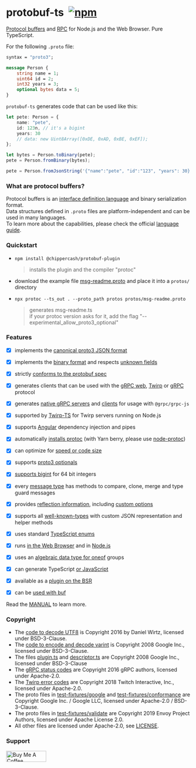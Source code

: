 protobuf-ts [![<timostamm>](https://circleci.com/gh/timostamm/protobuf-ts.svg?style=svg)](https://app.circleci.com/pipelines/github/timostamm/protobuf-ts) [![npm](https://img.shields.io/npm/v/@chippercash/protobuf-plugin?x)](https://www.npmjs.com/package/@chippercash/protobuf-plugin)
===========


[Protocol buffers](https://developers.google.com/protocol-buffers) 
and [RPC](https://en.wikipedia.org/wiki/Remote_procedure_call) 
for Node.js and the Web Browser. 
Pure TypeScript.

For the following `.proto` file:
```proto
syntax = "proto3";

message Person {
    string name = 1;
    uint64 id = 2;
    int32 years = 3;
    optional bytes data = 5;
}
```

`protobuf-ts` generates code that can be used like this:

```typescript
let pete: Person = {
    name: "pete", 
    id: 123n, // it's a bigint
    years: 30
    // data: new Uint8Array([0xDE, 0xAD, 0xBE, 0xEF]);
};

let bytes = Person.toBinary(pete);
pete = Person.fromBinary(bytes);

pete = Person.fromJsonString('{"name":"pete", "id":"123", "years": 30}')
```

### What are protocol buffers?

Protocol buffers is an [interface definition language](https://en.wikipedia.org/wiki/Interface_description_language) 
and binary serialization format.  
Data structures defined in `.proto` files are platform-independent and can 
be used in many languages.  
To learn more about the capabilities, please check the
official [language guide](https://developers.google.com/protocol-buffers/docs/overview).


### Quickstart

- `npm install @chippercash/protobuf-plugin`
  > installs the plugin and the compiler "protoc"  

- download the example file [msg-readme.proto](https://raw.githubusercontent.com/timostamm/protobuf-ts/master/packages/test-fixtures/msg-readme.proto) and place it into a `protos/` directory

- `npx protoc --ts_out . --proto_path protos protos/msg-readme.proto`
  > generates msg-readme.ts  
  > if your protoc version asks for it, add the flag "--experimental_allow_proto3_optional"


### Features

- [x] implements the [canonical proto3 JSON format](MANUAL.md#json-format)
- [x] implements the [binary format](MANUAL.md#binary-format) and respects [unknown fields](MANUAL.md#unknown-field-handling)
- [x] strictly [conforms to the protobuf spec](MANUAL.md#conformance)
- [x] generates clients that can be used with the [gRPC web](MANUAL.md#grpc-web-transport), 
      [Twirp](MANUAL.md#twirp-transport) or [gRPC](MANUAL.md#grpc-transport) protocol
- [x] generates [native gRPC servers](MANUAL.md#native-grpc-server) and 
      [clients](MANUAL.md#native-grpc-client) for usage with `@grpc/grpc-js`
- [x] supported by [Twirp-TS](https://github.com/hopin-team/twirp-ts) for Twirp servers running on Node.js
- [x] supports [Angular](MANUAL.md#angular-support) dependency injection and pipes
- [x] automatically [installs protoc](./packages/protoc/README.md) (with Yarn berry, please use [node-protoc](https://www.npmjs.com/package/node-protoc))
- [x] can optimize for [speed or code size](MANUAL.md#code-size-vs-speed)  
- [x] supports [proto3 optionals](MANUAL.md#proto3-optionals)
- [x] [supports bigint](MANUAL.md#bigint-support) for 64 bit integers
- [x] every [message type](MANUAL.md#imessagetype) has methods to compare, clone, merge and type guard messages
- [x] provides [reflection information](MANUAL.md#reflection), 
  including [custom options](MANUAL.md#custom-options)
- [x] supports all [well-known-types](MANUAL.md#well-known-types) with custom JSON representation and helper methods
- [x] uses standard [TypeScript enums](MANUAL.md#enum-representation)
- [x] runs [in the Web Browser](MANUAL.md#running-in-the-web-browser) and in [Node.js](MANUAL.md#running-in-nodejs)
- [x] uses an [algebraic data type for oneof](MANUAL.md#oneof-representation) groups
- [x] can generate TypeScript [or JavaScript](MANUAL.md#outputting-javascript)
- [x] available as a [plugin on the BSR](https://github.com/timostamm/protobuf-ts/tree/master/packages/bsr-plugin)
- [x] can be [used with buf](https://github.com/timostamm/protobuf-ts/issues/93)


Read the [MANUAL](MANUAL.md) to learn more.




### Copyright

- The [code to decode UTF8](./packages/runtime/src/protobufjs-utf8.ts) is Copyright 2016 by Daniel Wirtz, licensed under BSD-3-Clause.
- The [code to encode and decode varint](./packages/runtime/src/goog-varint.ts) is Copyright 2008 Google Inc., licensed under BSD-3-Clause.
- The files [plugin.ts](./packages/plugin-framework/src/google/protobuf/compiler/plugin.ts) and [descriptor.ts](./packages/plugin-framework/src/google/protobuf/descriptor.ts) are Copyright 2008 Google Inc., licensed under BSD-3-Clause
- The [gRPC status codes](./packages/grpcweb-transport/src/goog-grpc-status-code.ts) are Copyright 2016 gRPC authors, licensed under Apache-2.0.
- The [Twirp error codes](./packages/twirp-transport/src/twitch-twirp-error-code.ts) are Copyright 2018 Twitch Interactive, Inc., licensed under Apache-2.0.
- The proto files in [test-fixtures/google](./packages/test-fixtures/google) and [test-fixtures/conformance](./packages/test-fixtures/conformance) are Copyright Google Inc. / Google LLC, licensed under Apache-2.0 / BSD-3-Clause.
- The proto files in [test-fixtures/validate](./packages/test-fixtures/validate) are Copyright 2019 Envoy Project Authors, licensed under Apache License 2.0.
- All other files are licensed under Apache-2.0, see [LICENSE](./LICENSE). 


### Support

<a href="https://www.buymeacoffee.com/timostamm" target="_blank"><img src="https://cdn.buymeacoffee.com/buttons/v2/default-yellow.png" alt="Buy Me A Coffee" width="109" height="30" ></a>
